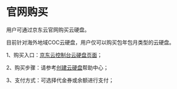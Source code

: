 # 官网购买

用户可通过京东云官网购买云硬盘。

目前针对海外地域COC云硬盘，用户仅可以购买包年包月类型的云硬盘。

1、购买入口：[京东云控制台云硬盘页面](https://cns-console.jdcloud.com/host/disk/list)；

2、购买步骤：请参考[创建云硬盘](https://docs.jdcloud.com/cn/cloud-disk-service/create-cloud-disk)帮助中心；

3、支付方式：可选择代金券或余额进行支付；

